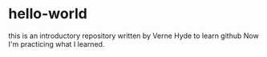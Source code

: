 # hello-world
this is an introductory repository
written by Verne Hyde to learn github
Now I'm practicing what I learned.
